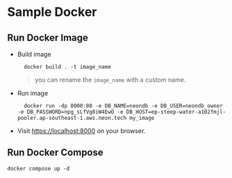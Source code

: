 # Sample Docker

## Run Docker Image

- Build image

  ```shell
    docker build . -t image_name
  ```

  > you can rename the `image_name` with a custom name.

- Run image

  ```shell
    docker run -dp 8000:80 -e DB_NAME=neondb -e DB_USER=neondb_owner -e DB_PASSWORD=npg_sLfVg8iW4EwO -e DB_HOST=ep-steep-water-a102fmjl-pooler.ap-southeast-1.aws.neon.tech my_image
  ```

- Visit <https://localhost:8000> on your browser.

## Run Docker Compose

```shell
docker compose up -d
```
